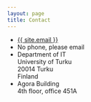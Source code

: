 ```yaml
---
layout: page
title: Contact
---
```


<ul class="contact">
  <li class="fa-at"><a href="#">{{ site.email }}</a></li>
  <li class="fa-phone">No phone, please email</li>
  <li class="fa-envelope-o">Department of IT<br />
            University of Turku<br />
            20014 Turku<br />
            Finland</li>
  <li class="fa-home">Agora Building<br/>4th floor, office 451A</li>
</ul>


